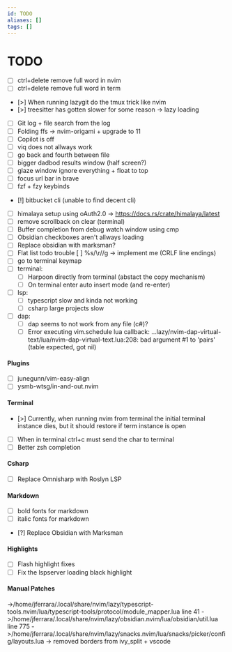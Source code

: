 ```yaml
---
id: TODO
aliases: []
tags: []
---
```

# TODO
- [ ] ctrl+delete remove full word in nvim
- [ ] ctrl+delete remove full word in term
- [>] When running lazygit do the tmux trick like nvim
- [>] treesitter has gotten slower for some reason -> lazy loading
- [ ] Git log + file search from the log
- [ ] Folding ffs -> nvim-origami + upgrade to 11
- [ ] Copilot is off 
- [ ] viq does not allways work 
- [ ] go back and fourth between file
- [ ] bigger dadbod results window (half screen?)
- [ ] glaze window ignore everything + float to top
- [ ] focus url bar in brave
- [ ] fzf + fzy keybinds
- [!] bitbucket cli (unable to find decent cli)
- [ ] himalaya setup using oAuth2.0 -> https://docs.rs/crate/himalaya/latest
- [ ] remove scrollback on clear (terminal)
- [ ] Buffer completion from debug watch window using cmp
- [ ] Obsidian checkboxes aren't allways loading
- [ ] Replace obsidian with marksman?
- [ ] Flat list todo trouble
[ ] %s/\r//g  -> implement me (CRLF line endings)
- [ ] go to terminal keymap
- [ ] terminal:
	- [ ] Harpoon directly from terminal (abstact the copy mechanism)
	- [ ] On terminal enter auto insert mode (and re-enter)
- [ ] lsp:
	- [ ] typescript slow and kinda not working
	- [ ] csharp large projects slow
- [ ] dap:
	- [ ] dap seems to not work from any file (c#)? 
	- [ ] Error executing vim.schedule lua callback: ...lazy/nvim-dap-virtual-text/lua/nvim-dap-virtual-text.lua:208: bad argument #1 to 'pairs' (table expected, got nil)

#### Plugins
- [ ] junegunn/vim-easy-align
- [ ] ysmb-wtsg/in-and-out.nvim

#### Terminal
- [>] Currently, when running nvim from terminal the initial terminal instance dies, but it should restore if term instance is open
- [ ] When in terminal ctrl+c must send the char to terminal 
- [ ] Better zsh completion

#### Csharp
- [ ] Replace Omnisharp with Roslyn LSP 

#### Markdown
- [ ] bold fonts for markdown
- [ ] italic fonts for markdown 
- [?] Replace Obsidian with Marksman

#### Highlights
- [ ] Flash highlight fixes
- [ ] Fix the lspserver loading black highlight

#### Manual Patches
->/home/jferrara/.local/share/nvim/lazy/typescript-tools.nvim/lua/typescript-tools/protocol/module_mapper.lua line 41
->/home/jferrara/.local/share/nvim/lazy/obsidian.nvim/lua/obsidian/util.lua line 775
->/home/jferrara/.local/share/nvim/lazy/snacks.nvim/lua/snacks/picker/config/layouts.lua -> removed borders from ivy_split + vscode
